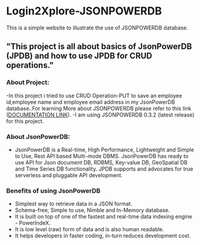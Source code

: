 # Login2Xplore-JSONPOWERDB
This is a simple website to illustrate the use of JSONPOWERDB  database.

## "This project is all about basics of JsonPowerDB (JPDB) and how to use JPDB for CRUD operations."

### About Project:

-In this project i tried to use CRUD Operation-PUT to save an employee id,employee name and employee email address in my JsonPowerDB database..For learning More about JSONPOWERDB  please refer to this link ([DOCUMENTATION LINK](http://login2explore.com/jpdb/docs.html)).
-I am using JSONPOWERDB 0.3.2 (latest release) for this project.
### About JsonPowerDB:

- JsonPowerDB is a Real-time, High Performance, Lightweight and Simple to Use, Rest API based Multi-mode DBMS. JsonPowerDB has ready to use API for Json document DB, RDBMS, Key-value DB, GeoSpatial DB and Time Series DB functionality. JPDB supports and advocates for true serverless and pluggable API development.

### Benefits of using JsonPowerDB

- Simplest way to retrieve data in a JSON format.
- Schema-free, Simple to use, Nimble and In-Memory database.
- It is built on top of one of the fastest and real-time data indexing engine - PowerIndeX.
- It is low level (raw) form of data and is also human readable.
- It helps developers in faster coding, in-turn reduces development cost.


